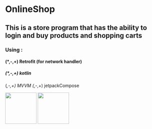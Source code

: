 # OnlineShop
## This is a store program that has the ability to login and buy products and shopping carts

### Using :

#### (*,-,+) Retrofit (for network handler)
##### (*,-,+) kotlin 
(*,-,+) MVVM
(*,-,+) jetpackCompose


<img src="https://github.com/Reezaa97/OnlineShop/assets/142265400/0b60766f-f640-441b-a95d-8e32728bded2" width="100"> <img src="https://github.com/Reezaa97/OnlineShop/assets/142265400/76180de3-d7ee-46f2-84fa-1d42434e7c10" width="100">


